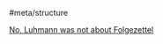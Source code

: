 #meta/structure 

[No, Luhmann was not about Folgezettel](x-devonthink-item://95CD1728-5968-4114-9EDF-98788BAEA8D7)
